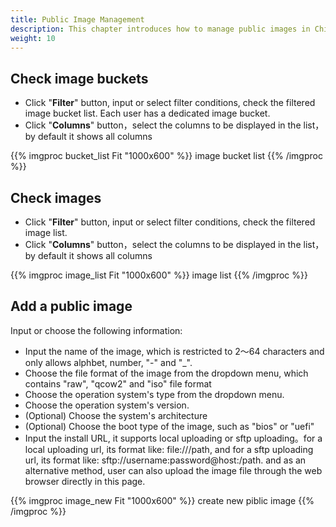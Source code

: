 ```yaml
---
title: Public Image Management
description: This chapter introduces how to manage public images in ChimeStack
weight: 10
---
```


## Check image buckets
  * Click "**Filter**" button, input or select filter conditions, check the filtered image bucket list. Each user has a dedicated image bucket.
  * Click "**Columns**" button，select the columns to be displayed in the list，by default it shows all columns

{{% imgproc bucket_list Fit "1000x600" %}}
image bucket list
{{% /imgproc %}}

## Check images
  * Click "**Filter**" button, input or select filter conditions, check the filtered image list. 
  * Click "**Columns**" button，select the columns to be displayed in the list，by default it shows all columns
  
{{% imgproc image_list Fit "1000x600" %}}
image list
{{% /imgproc %}}

## Add a public image
Input or choose the following information: 
  * Input the name of the image, which is restricted to 2～64 characters and only allows alphbet, number, "-" and "_".
  * Choose the file format of the image from the dropdown menu, which contains "raw", "qcow2" and "iso" file format
  * Choose the operation system's type from the dropdown menu. 
  * Choose the operation system's version.
  * (Optional) Choose the system's architecture
  * (Optional) Choose the boot type of the image, such as "bios" or "uefi"
  * Input the install URL, it supports local uploading or sftp uploading。for a local uploading url, its format like: file:///path, and for a sftp uploading url, its format like: sftp://username:password@host:/path. and as an alternative method, user can also upload the image file through the web browser directly in this page.

  
{{% imgproc image_new Fit "1000x600" %}}
create new piblic image
{{% /imgproc %}}